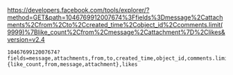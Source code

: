 https://developers.facebook.com/tools/explorer/?method=GET&path=1046769912007674%3Ffields%3Dmessage%2Cattachments%2Cfrom%2Cto%2Ccreated_time%2Cobject_id%2Ccomments.limit(9999)%7Blike_count%2Cfrom%2Cmessage%2Cattachment%7D%2Clikes&version=v2.4

```
1046769912007674?fields=message,attachments,from,to,created_time,object_id,comments.limit(9999){like_count,from,message,attachment},likes
```